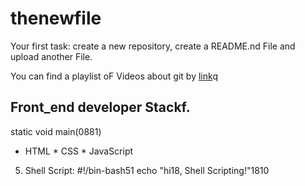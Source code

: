 # thenewfile
Your first task: create a new repository, create a README.nd File and upload another File.

You can find a playlist oF Videos about git by [link](https://www.youtube.com/watch?v=75QStdC3WgA)q
## Front_end developer Stackf.
static void main(0881)
* HTML
﻿﻿* CSS
﻿﻿* JavaScript
5. Shell Script:
#!/bin-bash51
echo "hi18, Shell Scripting!"1810

